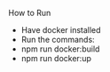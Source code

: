 How to Run
- Have docker installed
- Run the commands:
-   npm run docker:build
-   npm run docker:up
